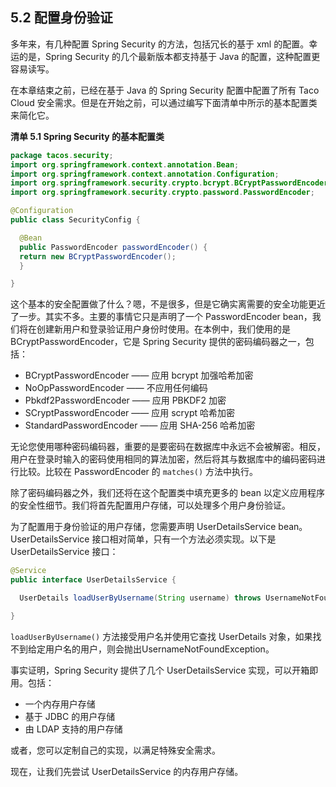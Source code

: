 ## 5.2 配置身份验证

多年来，有几种配置 Spring Security 的方法，包括冗长的基于 xml 的配置。幸运的是，Spring Security 的几个最新版本都支持基于 Java 的配置，这种配置更容易读写。

在本章结束之前，已经在基于 Java 的 Spring Security 配置中配置了所有 Taco Cloud 安全需求。但是在开始之前，可以通过编写下面清单中所示的基本配置类来简化它。

**清单 5.1 Spring Security 的基本配置类**
```java
package tacos.security;
import org.springframework.context.annotation.Bean;
import org.springframework.context.annotation.Configuration;
import org.springframework.security.crypto.bcrypt.BCryptPasswordEncoder;
import org.springframework.security.crypto.password.PasswordEncoder;

@Configuration
public class SecurityConfig {

  @Bean
  public PasswordEncoder passwordEncoder() {
  return new BCryptPasswordEncoder();
  }

}
```

这个基本的安全配置做了什么？嗯，不是很多，但是它确实离需要的安全功能更近了一步。其实不多。主要的事情它只是声明了一个 PasswordEncoder bean，我们将在创建新用户和登录验证用户身份时使用。在本例中，我们使用的是 BCryptPasswordEncoder，它是
Spring Security 提供的密码编码器之一，包括：

* BCryptPasswordEncoder —— 应用 bcrypt 加强哈希加密
* NoOpPasswordEncoder —— 不应用任何编码
* Pbkdf2PasswordEncoder —— 应用 PBKDF2 加密
* SCryptPasswordEncoder —— 应用 scrypt 哈希加密
* StandardPasswordEncoder —— 应用 SHA-256 哈希加密

无论您使用哪种密码编码器，重要的是要密码在数据库中永远不会被解密。相反，用户在登录时输入的密码使用相同的算法加密，然后将其与数据库中的编码密码进行比较。比较在 PasswordEncoder 的 `matches()` 方法中执行。

除了密码编码器之外，我们还将在这个配置类中填充更多的 bean 以定义应用程序的安全性细节。我们将首先配置用户存储，可以处理多个用户身份验证。

为了配置用于身份验证的用户存储，您需要声明 UserDetailsService bean。UserDetailsService 接口相对简单，只有一个方法必须实现。以下是 UserDetailsService 接口：

```java
@Service
public interface UserDetailsService {

  UserDetails loadUserByUsername(String username) throws UsernameNotFoundException;

}

```

`loadUserByUsername()` 方法接受用户名并使用它查找 UserDetails 对象，如果找不到给定用户名的用户，则会抛出UsernameNotFoundException。

事实证明，Spring Security 提供了几个 UserDetailsService 实现，可以开箱即用。包括：

* 一个内存用户存储
* 基于 JDBC 的用户存储
* 由 LDAP 支持的用户存储

或者，您可以定制自己的实现，以满足特殊安全需求。

现在，让我们先尝试 UserDetailsService 的内存用户存储。

